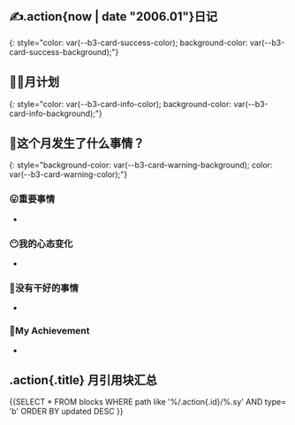 ## ✍.action{now | date "2006.01"}日记
{: style="color: var(--b3-card-success-color); background-color: var(--b3-card-success-background);"}


## 🐱‍👤月计划
{: style="color: var(--b3-card-info-color); background-color: var(--b3-card-info-background);"}

## 🦉这个月发生了什么事情？
{: style="background-color: var(--b3-card-warning-background); color: var(--b3-card-warning-color);"}


### 😛重要事情
- 

### 😶我的心态变化
- 

### 🤡没有干好的事情
- 

### 🥳My Achievement
- 

## .action{.title} 月引用块汇总


{{SELECT * FROM blocks WHERE path like '%/.action{.id}/%.sy' AND type= 'b' ORDER BY updated DESC }}